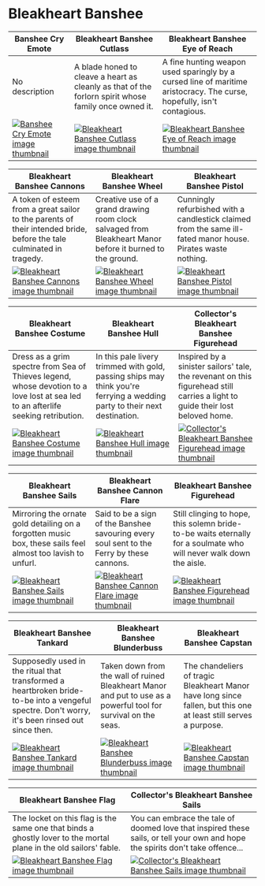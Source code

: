 # Bleakheart Banshee

| Banshee Cry Emote | Bleakheart Banshee Cutlass | Bleakheart Banshee Eye of Reach |
| ----------------- | -------------------------- | ------------------------------- |
| No description | A blade honed to cleave a heart as cleanly as that of the forlorn spirit whose family once owned it. | A fine hunting weapon used sparingly by a cursed line of maritime aristocracy. The curse, hopefully, isn't contagious. |
| [![Banshee Cry Emote image thumbnail](https://seaofthieves.wiki.gg/images/5/57/Banshee_Cry_Emote.png)](https://seaofthieves.wiki.gg/wiki/Banshee_Cry_Emote) | [![Bleakheart Banshee Cutlass image thumbnail](https://seaofthieves.wiki.gg/images/9/9e/Bleakheart_Banshee_Cutlass.png)](https://seaofthieves.wiki.gg/wiki/Bleakheart_Banshee_Cutlass) | [![Bleakheart Banshee Eye of Reach image thumbnail](https://seaofthieves.wiki.gg/images/7/77/Bleakheart_Banshee_Eye_of_Reach.png)](https://seaofthieves.wiki.gg/wiki/Bleakheart_Banshee_Eye_of_Reach) |

| Bleakheart Banshee Cannons | Bleakheart Banshee Wheel | Bleakheart Banshee Pistol |
| -------------------------- | ------------------------ | ------------------------- |
| A token of esteem from a great sailor to the parents of their intended bride, before the tale culminated in tragedy. | Creative use of a grand drawing room clock salvaged from Bleakheart Manor before it burned to the ground. | Cunningly refurbished with a candlestick claimed from the same ill-fated manor house. Pirates waste nothing. |
| [![Bleakheart Banshee Cannons image thumbnail](https://seaofthieves.wiki.gg/images/5/52/Bleakheart_Banshee_Cannons.png)](https://seaofthieves.wiki.gg/wiki/Bleakheart_Banshee_Cannons) | [![Bleakheart Banshee Wheel image thumbnail](https://seaofthieves.wiki.gg/images/4/43/Bleakheart_Banshee_Wheel.png)](https://seaofthieves.wiki.gg/wiki/Bleakheart_Banshee_Wheel) | [![Bleakheart Banshee Pistol image thumbnail](https://seaofthieves.wiki.gg/images/9/9d/Bleakheart_Banshee_Pistol.png)](https://seaofthieves.wiki.gg/wiki/Bleakheart_Banshee_Pistol) |

| Bleakheart Banshee Costume | Bleakheart Banshee Hull | Collector's Bleakheart Banshee Figurehead |
| -------------------------- | ----------------------- | ----------------------------------------- |
| Dress as a grim spectre from Sea of Thieves legend, whose devotion to a love lost at sea led to an afterlife seeking retribution. | In this pale livery trimmed with gold, passing ships may think you're ferrying a wedding party to their next destination. | Inspired by a sinister sailors' tale, the revenant on this figurehead still carries a light to guide their lost beloved home. |
| [![Bleakheart Banshee Costume image thumbnail](https://seaofthieves.wiki.gg/images/1/1d/Bleakheart_Banshee_Costume.png)](https://seaofthieves.wiki.gg/wiki/Bleakheart_Banshee_Costume) | [![Bleakheart Banshee Hull image thumbnail](https://seaofthieves.wiki.gg/images/f/f2/Bleakheart_Banshee_Hull.png)](https://seaofthieves.wiki.gg/wiki/Bleakheart_Banshee_Hull) | [![Collector's Bleakheart Banshee Figurehead image thumbnail](https://seaofthieves.wiki.gg/images/6/68/Collector%27s_Bleakheart_Banshee_Figurehead.png)](https://seaofthieves.wiki.gg/wiki/Collector's_Bleakheart_Banshee_Figurehead) |

| Bleakheart Banshee Sails | Bleakheart Banshee Cannon Flare | Bleakheart Banshee Figurehead |
| ------------------------ | ------------------------------- | ----------------------------- |
| Mirroring the ornate gold detailing on a forgotten music box, these sails feel almost too lavish to unfurl. | Said to be a sign of the Banshee savouring every soul sent to the Ferry by these cannons. | Still clinging to hope, this solemn bride-to-be waits eternally for a soulmate who will never walk down the aisle. |
| [![Bleakheart Banshee Sails image thumbnail](https://seaofthieves.wiki.gg/images/8/88/Bleakheart_Banshee_Sails.png)](https://seaofthieves.wiki.gg/wiki/Bleakheart_Banshee_Sails) | [![Bleakheart Banshee Cannon Flare image thumbnail](https://seaofthieves.wiki.gg/images/b/bc/Bleakheart_Banshee_Cannon_Flare.png)](https://seaofthieves.wiki.gg/wiki/Bleakheart_Banshee_Cannon_Flare) | [![Bleakheart Banshee Figurehead image thumbnail](https://seaofthieves.wiki.gg/images/5/53/Bleakheart_Banshee_Figurehead.png)](https://seaofthieves.wiki.gg/wiki/Bleakheart_Banshee_Figurehead) |

| Bleakheart Banshee Tankard | Bleakheart Banshee Blunderbuss | Bleakheart Banshee Capstan |
| -------------------------- | ------------------------------ | -------------------------- |
| Supposedly used in the ritual that transformed a heartbroken bride-to-be into a vengeful spectre. Don't worry, it's been rinsed out since then. | Taken down from the wall of ruined Bleakheart Manor and put to use as a powerful tool for survival on the seas. | The chandeliers of tragic Bleakheart Manor have long since fallen, but this one at least still serves a purpose. |
| [![Bleakheart Banshee Tankard image thumbnail](https://seaofthieves.wiki.gg/images/9/9b/Bleakheart_Banshee_Tankard.png)](https://seaofthieves.wiki.gg/wiki/Bleakheart_Banshee_Tankard) | [![Bleakheart Banshee Blunderbuss image thumbnail](https://seaofthieves.wiki.gg/images/6/60/Bleakheart_Banshee_Blunderbuss.png)](https://seaofthieves.wiki.gg/wiki/Bleakheart_Banshee_Blunderbuss) | [![Bleakheart Banshee Capstan image thumbnail](https://seaofthieves.wiki.gg/images/2/20/Bleakheart_Banshee_Capstan.png)](https://seaofthieves.wiki.gg/wiki/Bleakheart_Banshee_Capstan) |

| Bleakheart Banshee Flag | Collector's Bleakheart Banshee Sails |
| ----------------------- | ------------------------------------ |
| The locket on this flag is the same one that binds a ghostly lover to the mortal plane in the old sailors' fable. | You can embrace the tale of doomed love that inspired these sails, or tell your own and hope the spirits don't take offence... |
| [![Bleakheart Banshee Flag image thumbnail](https://seaofthieves.wiki.gg/images/c/c8/Bleakheart_Banshee_Flag.png)](https://seaofthieves.wiki.gg/wiki/Bleakheart_Banshee_Flag) | [![Collector's Bleakheart Banshee Sails image thumbnail](https://seaofthieves.wiki.gg/images/7/76/Collector%27s_Bleakheart_Banshee_Sails.png)](https://seaofthieves.wiki.gg/wiki/Collector's_Bleakheart_Banshee_Sails) |
